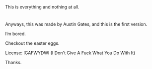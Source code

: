 #
#
This is everything and nothing at all. 
#
#
#
Anyways, this was made by Austin Gates, and this is the first version. 

I’m bored.

Checkout the easter eggs.

License: IGAFWYDWI
(I Don't Give A Fuck What You Do With It)

Thanks. 